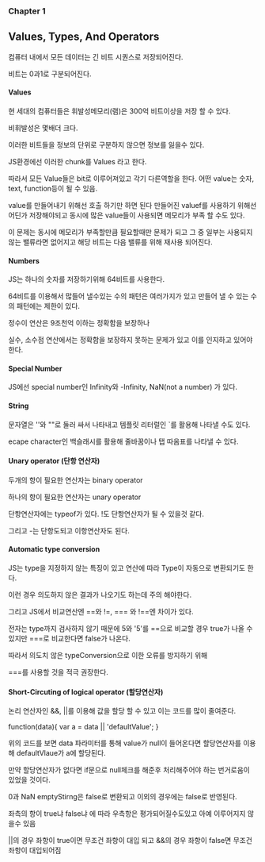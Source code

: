 ### Chapter 1
## Values, Types, And Operators

컴퓨터 내에서 모든 데이터는 긴 비트 시퀀스로 저장되어진다.

비트는 0과1로 구분되어진다.

#### Values

현 세대의 컴퓨터들은 휘발성메모리(램)은 300억 비트이상을 저장 할 수 있다.

비휘발성은 몇배더 크다.

이러한 비트들을 정보의 단위로 구분하지 않으면 정보를 잃을수 있다.

JS환경에선 이러한 chunk를 Values 라고 한다.

따라서 모든 Value들은 bit로 이루어져있고 각기 다른역할을 한다.
어떤 value는 숫자, text, function등이 될 수 있음.

value를 만들어내기 위해선 호출 하기만 하면 된다
만들어진 valuef를 사용하기 위해선 어딘가 저장해야되고 동시에 많은 value들이 사용되면 메모리가 부족 할 수도 있다.

이 문제는 동시에 메모리가 부족할만큼 필요할때만 문제가 되고
그 중 일부는 사용되지 않는 밸류라면 없어지고 해당 비트는 다음 밸류를 위해 재사용 되어진다.


#### Numbers

JS는 하나의 숫자를 저장하기위해 64비트를 사용한다.

64비트를 이용해서 많들어 낼수있는 수의 패턴은 여러가지가 있고
만들어 낼 수 있는 수의 패턴에는 제한이 있다.

정수이 연산은 9조천억 이하는 정확함을 보장하나

실수, 소수점 연산에서는 정확함을 보장하지 못하는 문제가 있고
이를 인지하고 있어야한다.

#### Special Number

JS에선 special number인 Infinity와 -Infinity, NaN(not a number) 가 있다.

#### String

문자열은 ''와 ""로 둘러 싸서 나타내고 템플릿 리터럴인 `를 활용해 나타낼 수도 있다. 

ecape character인 백슬래시를 활용해 줄바꿈이나 탭 따옴표를 나타낼 수 있다. 


#### Unary operator (단항 연산자)

두개의 항이 필요한 연산자는 binary operator

하나의 항이 필요한 연산자는 unary operator

단항연산자에는 typeof가 있다. !도 단항연산자가 될 수 있을것 같다.

그리고 -는 단항도되고 이항연산자도 된다.

#### Automatic type conversion

JS는 type을 지정하지 않는 특징이 있고 연산에 따라
Type이 자동으로 변환되기도 한다.

이런 경우 의도하지 않은 결과가 나오기도 하는데 주의 해야한다.

그리고 JS에서 비교연산엔 ==와 !=, === 와 !==엔 차이가 있다.

전자는 type까지 검사하지 않기 때문에 5와 '5'를 ==으로 비교할 경우 true가 나올 수 있지만 ===로 비교한다면 false가 나온다.

따라서 의도치 않은 typeConversion으로 이한 오류를 방지하기 위해

===를 사용할 것을 적극 권장한다.

#### Short-Circuting of logical operator (할당연산자)

논리 연산자인 &&, ||를 이용해 값을 할당 할 수 있고
이는 코드를 많이 줄여준다.

function(data){
    var a = data || 'defaultValue';
}

위의 코드를 보면 data 파라미터를 통해 value가 null이 들어온다면
할당연산자를 이용해 defaultVlaue가 a에 할당된다.

만약 할당연산자가 없다면 if문으로 null체크를 해준후 처리해주어야 하는 번거로움이 있었을 것이다.

0과 NaN emptyStirng은 false로 변환되고 이외의 경우에는 false로 반영된다.

좌측의 항이 true냐 false냐 에 따라 우측항은 평가되어질수도있고 아예 이루어지지 않을수 있음 

||의 경우 좌항이 true이면 무조건 좌항이 대입 되고
&&의 경우 좌항이 false면 무조건 좌항이 대입되어짐